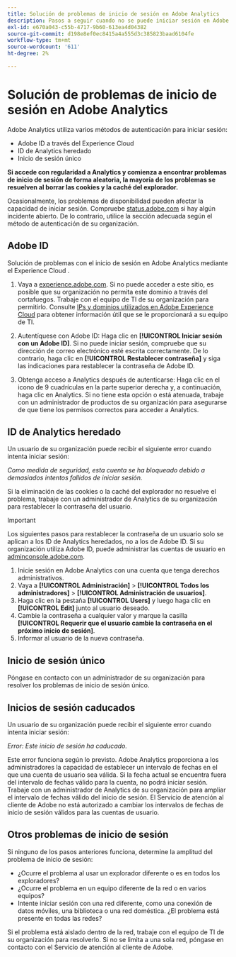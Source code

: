 ```yaml
---
title: Solución de problemas de inicio de sesión en Adobe Analytics
description: Pasos a seguir cuando no se puede iniciar sesión en Adobe Analytics.
exl-id: e670a043-c55b-4717-9b60-613ea4d04382
source-git-commit: d198e8ef0ec8415a4a555d3c385823baad6104fe
workflow-type: tm+mt
source-wordcount: '611'
ht-degree: 2%

---
```


# Solución de problemas de inicio de sesión en Adobe Analytics

Adobe Analytics utiliza varios métodos de autenticación para iniciar sesión:

* Adobe ID a través del Experience Cloud
* ID de Analytics heredado
* Inicio de sesión único

**Si accede con regularidad a Analytics y comienza a encontrar problemas de inicio de sesión de forma aleatoria, la mayoría de los problemas se resuelven al borrar las cookies y la caché del explorador.**

Ocasionalmente, los problemas de disponibilidad pueden afectar la capacidad de iniciar sesión. Compruebe [status.adobe.com](https://status.adobe.com) si hay algún incidente abierto. De lo contrario, utilice la sección adecuada según el método de autenticación de su organización.

## Adobe ID

Solución de problemas con el inicio de sesión en Adobe Analytics mediante el Experience Cloud .

1. Vaya a [experience.adobe.com](https://experience.adobe.com). Si no puede acceder a este sitio, es posible que su organización no permita este dominio a través del cortafuegos. Trabaje con el equipo de TI de su organización para permitirlo. Consulte [IPs y dominios utilizados en Adobe Experience Cloud](https://helpx.adobe.com/es/analytics/kb/adobe-ip-addresses.html) para obtener información útil que se le proporcionará a su equipo de TI.

2. Autentíquese con Adobe ID: Haga clic en **[!UICONTROL Iniciar sesión con un Adobe ID]**. Si no puede iniciar sesión, compruebe que su dirección de correo electrónico esté escrita correctamente. De lo contrario, haga clic en **[!UICONTROL Restablecer contraseña]** y siga las indicaciones para restablecer la contraseña de Adobe ID.

3. Obtenga acceso a Analytics después de autenticarse: Haga clic en el icono de 9 cuadrículas en la parte superior derecha y, a continuación, haga clic en Analytics. Si no tiene esta opción o está atenuada, trabaje con un administrador de productos de su organización para asegurarse de que tiene los permisos correctos para acceder a Analytics.

## ID de Analytics heredado

Un usuario de su organización puede recibir el siguiente error cuando intenta iniciar sesión:

*Como medida de seguridad, esta cuenta se ha bloqueado debido a demasiados intentos fallidos de iniciar sesión.*

Si la eliminación de las cookies o la caché del explorador no resuelve el problema, trabaje con un administrador de Analytics de su organización para restablecer la contraseña del usuario.

>[!IMPORTANT]
>
>Los siguientes pasos para restablecer la contraseña de un usuario solo se aplican a los ID de Analytics heredados, no a los de Adobe ID. Si su organización utiliza Adobe ID, puede administrar las cuentas de usuario en [adminconsole.adobe.com](https://adminconsole.adobe.com).

1. Inicie sesión en Adobe Analytics con una cuenta que tenga derechos administrativos.
2. Vaya a **[!UICONTROL Administración]** > **[!UICONTROL Todos los administradores]** > **[!UICONTROL Administración de usuarios]**.
3. Haga clic en la pestaña **[!UICONTROL Users]** y luego haga clic en **[!UICONTROL Edit]** junto al usuario deseado.
4. Cambie la contraseña a cualquier valor y marque la casilla **[!UICONTROL Requerir que el usuario cambie la contraseña en el próximo inicio de sesión]**.
5. Informar al usuario de la nueva contraseña.

## Inicio de sesión único

Póngase en contacto con un administrador de su organización para resolver los problemas de inicio de sesión único.

## Inicios de sesión caducados

Un usuario de su organización puede recibir el siguiente error cuando intenta iniciar sesión:

*Error: Este inicio de sesión ha caducado.*

Este error funciona según lo previsto. Adobe Analytics proporciona a los administradores la capacidad de establecer un intervalo de fechas en el que una cuenta de usuario sea válida. Si la fecha actual se encuentra fuera del intervalo de fechas válido para la cuenta, no podrá iniciar sesión. Trabaje con un administrador de Analytics de su organización para ampliar el intervalo de fechas válido del inicio de sesión. El Servicio de atención al cliente de Adobe no está autorizado a cambiar los intervalos de fechas de inicio de sesión válidos para las cuentas de usuario.

## Otros problemas de inicio de sesión

Si ninguno de los pasos anteriores funciona, determine la amplitud del problema de inicio de sesión:

* ¿Ocurre el problema al usar un explorador diferente o es en todos los exploradores?
* ¿Ocurre el problema en un equipo diferente de la red o en varios equipos?
* Intente iniciar sesión con una red diferente, como una conexión de datos móviles, una biblioteca o una red doméstica. ¿El problema está presente en todas las redes?

Si el problema está aislado dentro de la red, trabaje con el equipo de TI de su organización para resolverlo. Si no se limita a una sola red, póngase en contacto con el Servicio de atención al cliente de Adobe.
